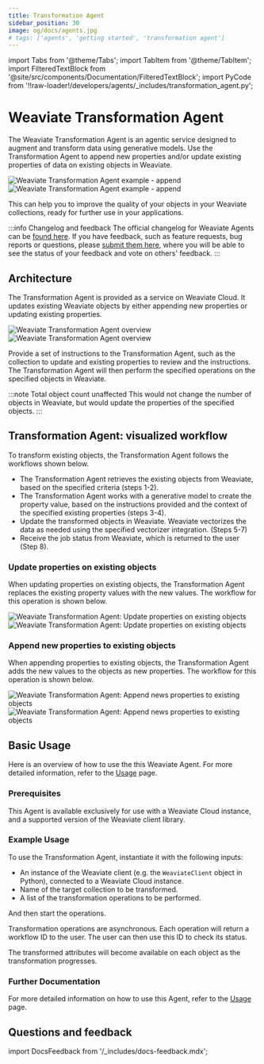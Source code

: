 ```yaml
---
title: Transformation Agent
sidebar_position: 30
image: og/docs/agents.jpg
# tags: ['agents', 'getting started', 'transformation agent']
---
```


import Tabs from '@theme/Tabs';
import TabItem from '@theme/TabItem';
import FilteredTextBlock from '@site/src/components/Documentation/FilteredTextBlock';
import PyCode from '!!raw-loader!/developers/agents/_includes/transformation_agent.py';

# Weaviate Transformation Agent

The Weaviate Transformation Agent is an agentic service designed to augment and transform data using generative models. Use the Transformation Agent to append new properties and/or update existing properties of data on existing objects in Weaviate.

![Weaviate Transformation Agent example - append](../_includes/transformation_agent_append_example_light.png#gh-light-mode-only "Weaviate Transformation Agent example - append")
![Weaviate Transformation Agent example - append](../_includes/transformation_agent_append_example_dark.png#gh-dark-mode-only "Weaviate Transformation Agent example - append")

This can help you to improve the quality of your objects in your Weaviate collections, ready for further use in your applications.

:::info Changelog and feedback
The official changelog for Weaviate Agents can be [found here](https://weaviateagents.featurebase.app/changelog). If you have feedback, such as feature requests, bug reports or questions, please [submit them here](https://weaviateagents.featurebase.app/), where you will be able to see the status of your feedback and vote on others' feedback.
:::

## Architecture

The Transformation Agent is provided as a service on Weaviate Cloud. It updates existing Weaviate objects by either appending new properties or updating existing properties.


![Weaviate Transformation Agent overview](../_includes/transformation_agent_overview_light.png#gh-light-mode-only "Weaviate Transformation Agent overview")
![Weaviate Transformation Agent overview](../_includes/transformation_agent_overview_dark.png#gh-dark-mode-only "Weaviate Transformation Agent overview")

Provide a set of instructions to the Transformation Agent, such as the collection to update and existing properties to review and the instructions. The Transformation Agent will then perform the specified operations on the specified objects in Weaviate.

:::note Total object count unaffected
This would not change the number of objects in Weaviate, but would update the properties of the specified objects.
:::

## Transformation Agent: visualized workflow

To transform existing objects, the Transformation Agent follows the workflows shown below.

- The Transformation Agent retrieves the existing objects from Weaviate, based on the specified criteria (steps 1-2).
- The Transformation Agent works with a generative model to create the property value, based on the instructions provided and the context of the specified existing properties (steps 3-4).
- Update the transformed objects in Weaviate. Weaviate vectorizes the data as needed using the specified vectorizer integration. (Steps 5-7)
- Receive the job status from Weaviate, which is returned to the user (Step 8).

### Update properties on existing objects

When updating properties on existing objects, the Transformation Agent replaces the existing property values with the new values. The workflow for this operation is shown below.

![Weaviate Transformation Agent: Update properties on existing objects](../_includes/transformation_agent_existing_update_light.png#gh-light-mode-only "Weaviate Transformation Agent: Update properties on existing objects")
![Weaviate Transformation Agent: Update properties on existing objects](../_includes/transformation_agent_existing_update_dark.png#gh-dark-mode-only "Weaviate Transformation Agent: Update properties on existing objects")

### Append new properties to existing objects

When appending properties to existing objects, the Transformation Agent adds the new values to the objects as new properties. The workflow for this operation is shown below.

![Weaviate Transformation Agent: Append news properties to existing objects](../_includes/transformation_agent_existing_append_light.png#gh-light-mode-only "Weaviate Transformation Agent: Append news properties to existing objects")
![Weaviate Transformation Agent: Append news properties to existing objects](../_includes/transformation_agent_existing_append_dark.png#gh-dark-mode-only "Weaviate Transformation Agent: Append news properties to existing objects")

## Basic Usage

Here is an overview of how to use the this Weaviate Agent. For more detailed information, refer to the [Usage](./usage.md) page.

### Prerequisites

This Agent is available exclusively for use with a Weaviate Cloud instance, and a supported version of the Weaviate client library.

### Example Usage

To use the Transformation Agent, instantiate it with the following inputs:

- An instance of the Weaviate client (e.g. the `WeaviateClient` object in Python), connected to a Weaviate Cloud instance.
- Name of the target collection to be transformed.
- A list of the transformation operations to be performed.

And then start the operations.

Transformation operations are asynchronous. Each operation will return a workflow ID to the user. The user can then use this ID to check its status.

<Tabs groupId="languages">
    <TabItem value="py_agents" label="Python">
        <FilteredTextBlock
            text={PyCode}
            startMarker="# START SimpleTransformationAgentExample"
            endMarker="# END SimpleTransformationAgentExample"
            language="py"
        />
    </TabItem>

</Tabs>

The transformed attributes will become available on each object as the transformation progresses.

### Further Documentation

For more detailed information on how to use this Agent, refer to the [Usage](./usage.md) page.

## Questions and feedback

import DocsFeedback from '/_includes/docs-feedback.mdx';

<DocsFeedback/>
